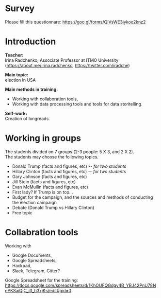 # Survey
Please fill this questionnare:  https://goo.gl/forms/QIVsWE3iykoe2knz2 

# Introduction
**Teacher:**     
Irina Radchenko, Associate Professor at ITMO University (https://about.me/irina.radchenko, https://twitter.com/iradche)     

**Main topic:**     
election in USA        
         
**Main methods in training:** 
* Working with collaboration tools,
* Working with data processing tools and tools for data storitelling.        

**Self-work:**    
Creation of longreads.    

# Working in groups
The students divided on 7 groups (2-3 people: 5 X 3, and 2 X 2).        
The students may choose the following topics.        
*	Donald Trump (facts and figures, etc) -- _for two students_
*	Hillary Clinton (facts and figures, etc) -- _for two students_
* Gary Johnson (facts and figures, etc)
*	Jill Stein (facts and figures, etc)
*	Evan McMullin (facts and figures, etc)
*	First lady? If Trump is on top...
*	Budget for the campaign, and the sources and methods of conducting the election campaign
*	Debate (Donald Trump vs Hillary Clinton)
*	Free topic    

# Collabration tools     
Working with 
*	Google Documents, 
*	Google Spreadsheets, 
*	Hackpad, 
*	Slack, Telegram, Gitter?

Google Spreadsheet for the training: https://docs.google.com/spreadsheets/d/1KhOUFQGdgv4B_YBJ42PnU78NePKSaiQjC_i3_h3xjKs/edit#gid=0

